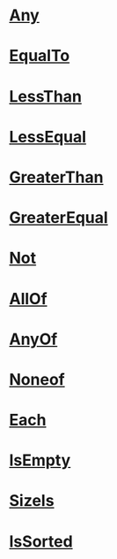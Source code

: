 # [Any](any.yml)
# [EqualTo](equal-to.yml)
# [LessThan](less-than.yml)
# [LessEqual](less-equal.yml)
# [GreaterThan](greater-than.yml)
# [GreaterEqual](greater-equal.yml)
# [Not](not.yml)
# [AllOf](all-of.yml)
# [AnyOf](any-of.yml)
# [Noneof](none-of.yml)
# [Each](each.yml)
# [IsEmpty](is-empty.yml)
# [SizeIs](size-is.yml)
# [IsSorted](is-sorted.yml)
